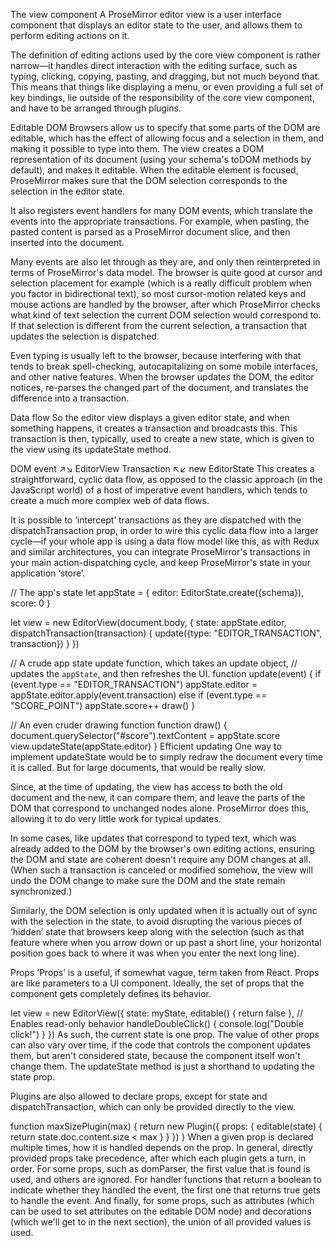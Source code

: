 The view component
A ProseMirror editor view is a user interface component that displays an editor state to the user, and allows them to perform editing actions on it.

The definition of editing actions used by the core view component is rather narrow—it handles direct interaction with the editing surface, such as typing, clicking, copying, pasting, and dragging, but not much beyond that. This means that things like displaying a menu, or even providing a full set of key bindings, lie outside of the responsibility of the core view component, and have to be arranged through plugins.

Editable DOM
Browsers allow us to specify that some parts of the DOM are editable, which has the effect of allowing focus and a selection in them, and making it possible to type into them. The view creates a DOM representation of its document (using your schema's toDOM methods by default), and makes it editable. When the editable element is focused, ProseMirror makes sure that the DOM selection corresponds to the selection in the editor state.

It also registers event handlers for many DOM events, which translate the events into the appropriate transactions. For example, when pasting, the pasted content is parsed as a ProseMirror document slice, and then inserted into the document.

Many events are also let through as they are, and only then reinterpreted in terms of ProseMirror's data model. The browser is quite good at cursor and selection placement for example (which is a really difficult problem when you factor in bidirectional text), so most cursor-motion related keys and mouse actions are handled by the browser, after which ProseMirror checks what kind of text selection the current DOM selection would correspond to. If that selection is different from the current selection, a transaction that updates the selection is dispatched.

Even typing is usually left to the browser, because interfering with that tends to break spell-checking, autocapitalizing on some mobile interfaces, and other native features. When the browser updates the DOM, the editor notices, re-parses the changed part of the document, and translates the difference into a transaction.

Data flow
So the editor view displays a given editor state, and when something happens, it creates a transaction and broadcasts this. This transaction is then, typically, used to create a new state, which is given to the view using its updateState method.

DOM event
↗↘
EditorView Transaction
↖↙
new EditorState
This creates a straightforward, cyclic data flow, as opposed to the classic approach (in the JavaScript world) of a host of imperative event handlers, which tends to create a much more complex web of data flows.

It is possible to ‘intercept’ transactions as they are dispatched with the dispatchTransaction prop, in order to wire this cyclic data flow into a larger cycle—if your whole app is using a data flow model like this, as with Redux and similar architectures, you can integrate ProseMirror's transactions in your main action-dispatching cycle, and keep ProseMirror's state in your application ‘store’.

// The app's state
let appState = {
editor: EditorState.create({schema}),
score: 0
}

let view = new EditorView(document.body, {
state: appState.editor,
dispatchTransaction(transaction) {
update({type: "EDITOR_TRANSACTION", transaction})
}
})

// A crude app state update function, which takes an update object,
// updates the `appState`, and then refreshes the UI.
function update(event) {
if (event.type == "EDITOR_TRANSACTION")
appState.editor = appState.editor.apply(event.transaction)
else if (event.type == "SCORE_POINT")
appState.score++
draw()
}

// An even cruder drawing function
function draw() {
document.querySelector("#score").textContent = appState.score
view.updateState(appState.editor)
}
Efficient updating
One way to implement updateState would be to simply redraw the document every time it is called. But for large documents, that would be really slow.

Since, at the time of updating, the view has access to both the old document and the new, it can compare them, and leave the parts of the DOM that correspond to unchanged nodes alone. ProseMirror does this, allowing it to do very little work for typical updates.

In some cases, like updates that correspond to typed text, which was already added to the DOM by the browser's own editing actions, ensuring the DOM and state are coherent doesn't require any DOM changes at all. (When such a transaction is canceled or modified somehow, the view will undo the DOM change to make sure the DOM and the state remain synchronized.)

Similarly, the DOM selection is only updated when it is actually out of sync with the selection in the state, to avoid disrupting the various pieces of ‘hidden’ state that browsers keep along with the selection (such as that feature where when you arrow down or up past a short line, your horizontal position goes back to where it was when you enter the next long line).

Props
‘Props’ is a useful, if somewhat vague, term taken from React. Props are like parameters to a UI component. Ideally, the set of props that the component gets completely defines its behavior.

let view = new EditorView({
state: myState,
editable() { return false }, // Enables read-only behavior
handleDoubleClick() { console.log("Double click!") }
})
As such, the current state is one prop. The value of other props can also vary over time, if the code that controls the component updates them, but aren't considered state, because the component itself won't change them. The updateState method is just a shorthand to updating the state prop.

Plugins are also allowed to declare props, except for state and dispatchTransaction, which can only be provided directly to the view.

function maxSizePlugin(max) {
return new Plugin({
props: {
editable(state) { return state.doc.content.size < max }
}
})
}
When a given prop is declared multiple times, how it is handled depends on the prop. In general, directly provided props take precedence, after which each plugin gets a turn, in order. For some props, such as domParser, the first value that is found is used, and others are ignored. For handler functions that return a boolean to indicate whether they handled the event, the first one that returns true gets to handle the event. And finally, for some props, such as attributes (which can be used to set attributes on the editable DOM node) and decorations (which we'll get to in the next section), the union of all provided values is used.
